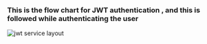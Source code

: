 ### This is the flow chart for JWT authentication , and this is followed while authenticating the user

![jwt service layout](https://github.com/sjatin050/FullStack_SpringReact_Backend/assets/63118687/d84d3cc3-33a6-429e-b3be-1f83aca98118)
